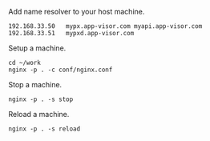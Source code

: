Add name resolver to your host machine.
```
192.168.33.50   mypx.app-visor.com myapi.app-visor.com
192.168.33.51   mypxd.app-visor.com
```

Setup a machine.
```
cd ~/work
nginx -p . -c conf/nginx.conf
```
Stop a machine.
```
nginx -p . -s stop
```
Reload a machine.
```
nginx -p . -s reload
```
